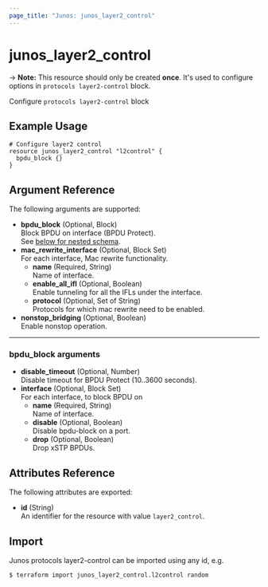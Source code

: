 ```yaml
---
page_title: "Junos: junos_layer2_control"
---
```


# junos_layer2_control

-> **Note:** This resource should only be created **once**.
It's used to configure options in `protocols layer2-control` block.  

Configure `protocols layer2-control` block

## Example Usage

```hcl
# Configure layer2 control
resource junos_layer2_control "l2control" {
  bpdu_block {}
}
```

## Argument Reference

The following arguments are supported:

- **bpdu_block** (Optional, Block)  
  Block BPDU on interface (BPDU Protect).  
  See [below for nested schema](#bpdu_block-arguments).
- **mac_rewrite_interface** (Optional, Block Set)  
  For each interface, Mac rewrite functionality.
  - **name** (Required, String)  
    Name of interface.
  - **enable_all_ifl** (Optional, Boolean)  
    Enable tunneling for all the IFLs under the interface.
  - **protocol** (Optional, Set of String)  
    Protocols for which mac rewrite need to be enabled.
- **nonstop_bridging** (Optional, Boolean)  
  Enable nonstop operation.

---

### bpdu_block arguments

- **disable_timeout** (Optional, Number)  
  Disable timeout for BPDU Protect (10..3600 seconds).
- **interface** (Optional, Block Set)  
  For each interface, to block BPDU on
  - **name** (Required, String)  
    Name of interface.
  - **disable** (Optional, Boolean)  
    Disable bpdu-block on a port.
  - **drop** (Optional, Boolean)  
    Drop xSTP BPDUs.

## Attributes Reference

The following attributes are exported:

- **id** (String)  
  An identifier for the resource with value `layer2_control`.

## Import

Junos protocols layer2-control can be imported using any id, e.g.

```shell
$ terraform import junos_layer2_control.l2control random
```
